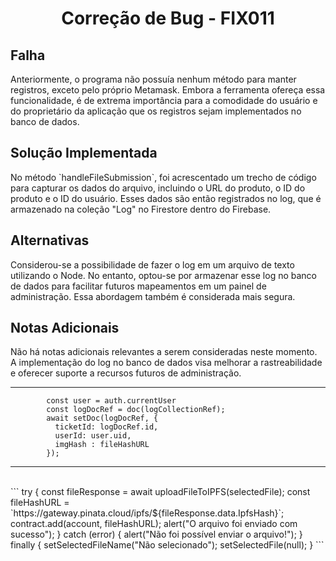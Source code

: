 <!-- Título Principal -->
<h1 align="center">Correção de Bug - FIX011</h1>


<!-- Seção do Problema -->
<h2>Falha</h2>

<p>
  Anteriormente, o programa não possuía nenhum método para manter registros, exceto pelo próprio Metamask. Embora a ferramenta ofereça essa funcionalidade, é de extrema importância para a comodidade do usuário e do proprietário da aplicação que os registros sejam implementados no banco de dados.
</p>

<!-- Seção da Solução -->
<h2>Solução Implementada</h2>

<p>
  No método `handleFileSubmission`, foi acrescentado um trecho de código para capturar os dados do arquivo, incluindo o URL do produto, o ID do produto e o ID do usuário. Esses dados são então registrados no log, que é armazenado na coleção "Log" no Firestore dentro do Firebase.
</p>

<!-- Seção de Alternativas Consideradas -->
<h2>Alternativas</h2>

<p>
  Considerou-se a possibilidade de fazer o log em um arquivo de texto utilizando o Node. No entanto, optou-se por armazenar esse log no banco de dados para facilitar futuros mapeamentos em um painel de administração. Essa abordagem também é considerada mais segura.
</p>

<!-- Seção de Notas Adicionais -->
<h2>Notas Adicionais</h2>

<p>
  Não há notas adicionais relevantes a serem consideradas neste momento. A implementação do log no banco de dados visa melhorar a rastreabilidade e oferecer suporte a recursos futuros de administração.
</p>

<hr>

``` const logCollectionRef = collection(db, "Log");
        const user = auth.currentUser
        const logDocRef = doc(logCollectionRef);
        await setDoc(logDocRef, {
          ticketId: logDocRef.id,
          userId: user.uid,
          imgHash : fileHashURL
        });
```

<hr>
<br>
```
try {
        const fileResponse = await uploadFileToIPFS(selectedFile);
        const fileHashURL = `https://gateway.pinata.cloud/ipfs/${fileResponse.data.IpfsHash}`;
        contract.add(account, fileHashURL);
        alert("O arquivo foi enviado com sucesso");
      } catch (error) {
        alert("Não foi possível enviar o arquivo!");
      } finally {
        setSelectedFileName("Não selecionado");
        setSelectedFile(null);
      }
```
